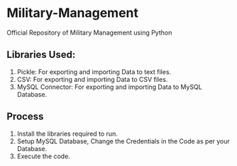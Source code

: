 # Military-Management

Official Repository of Military Management using Python

## Libraries Used:
1. Pickle: For exporting and importing Data to text files.
2. CSV: For exporting and importing Data to CSV files.
3. MySQL Connector: For exporting and importing Data to MySQL Database.

## Process
1. Install the libraries required to run.
2. Setup MySQL Database, Change the Credentials in the Code as per your Database.
3. Execute the code.
